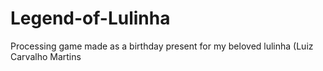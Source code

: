 # Legend-of-Lulinha
Processing game made as a birthday present for my beloved lulinha (Luiz Carvalho Martins
